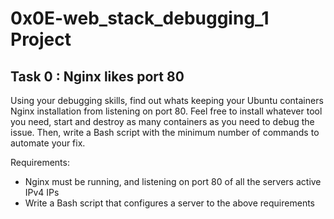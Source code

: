 # 0x0E-web_stack_debugging_1 Project

## Task 0 : Nginx likes port 80

Using your debugging skills, find out whats keeping your Ubuntu containers Nginx installation from listening on port 80. Feel free to install whatever tool you need, start and destroy as many containers as you need to debug the issue. Then, write a Bash script with the minimum number of commands to automate your fix.

Requirements:

* Nginx must be running, and listening on port 80 of all the servers active IPv4 IPs
* Write a Bash script that configures a server to the above requirements
